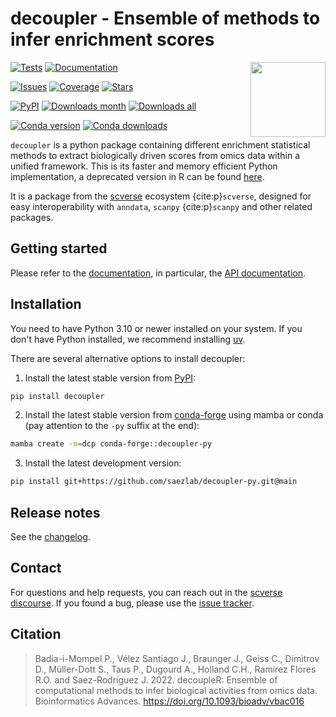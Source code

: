 # decoupler - Ensemble of methods to infer enrichment scores
<img src="https://github.com/saezlab/decoupleR/blob/master/inst/figures/logo.svg?raw=1" align="right" width="120" class="no-scaled-link" />
   

[![Tests][badge-tests]][tests]
[![Documentation][badge-docs]][documentation]

[![Issues][badge-issues]][issue tracker]
[![Coverage][badge-coverage]][codecoverage]
[![Stars][badge-stars]](https://github.com/scverse/anndata/stargazers)

[![PyPI][badge-pypi]][pypi]
[![Downloads month][badge-mdown]][down]
[![Downloads all][badge-adown]][down]

[![Conda version][badge-condav]][conda]
[![Conda downloads][badge-condad]][conda]

[badge-tests]: https://img.shields.io/github/actions/workflow/status/saezlab/decoupler-py/test.yaml?branch=main
[badge-docs]: https://img.shields.io/readthedocs/decoupler-py
[badge-condav]: https://img.shields.io/conda/vn/conda-forge/decoupler-py.svg
[badge-condad]: https://img.shields.io/conda/dn/conda-forge/decoupler-py.svg
[badge-issues]: https://img.shields.io/github/issues/saezlab/decoupler-py
[badge-coverage]: https://codecov.io/gh/saezlab/decoupler-py/branch/main/graph/badge.svg
[badge-pypi]: https://img.shields.io/pypi/v/decoupler.svg
[badge-mdown]: https://static.pepy.tech/badge/decoupler/month
[badge-adown]: https://static.pepy.tech/badge/decoupler
[badge-stars]: https://img.shields.io/github/stars/saezlab/decoupler-py?style=flat&logo=github&color=yellow

`decoupler` is a python package containing different enrichment statistical
methods to extract biologically driven scores
from omics data within a unified framework. This is its faster and memory efficient Python implementation,
a deprecated version in R can be found [here](https://github.com/saezlab/decoupler).

It is a package from the [scverse][] ecosystem {cite:p}`scverse`,
designed for easy interoperability with `anndata`, `scanpy` {cite:p}`scanpy` and other related packages.

## Getting started

Please refer to the [documentation][],
in particular, the [API documentation][].

## Installation

You need to have Python 3.10 or newer installed on your system.
If you don't have Python installed, we recommend installing [uv][].

There are several alternative options to install decoupler:

1. Install the latest stable version from [PyPI][pypi]:

```bash
pip install decoupler
```

2. Install the latest stable version from [conda-forge][conda] using mamba or conda (pay attention to the `-py` suffix at the end):

```bash
mamba create -n=dcp conda-forge::decoupler-py
```

3. Install the latest development version:

```bash
pip install git+https://github.com/saezlab/decoupler-py.git@main
```

## Release notes

See the [changelog][].

## Contact

For questions and help requests, you can reach out in the [scverse discourse][].
If you found a bug, please use the [issue tracker][].

## Citation

> Badia-i-Mompel P., Vélez Santiago J., Braunger J., Geiss C., Dimitrov D.,
Müller-Dott S., Taus P., Dugourd A., Holland C.H., Ramirez Flores R.O.
and Saez-Rodriguez J. 2022. decoupleR: Ensemble of computational methods
to infer biological activities from omics data. Bioinformatics Advances.
<https://doi.org/10.1093/bioadv/vbac016>

[uv]: https://github.com/astral-sh/uv
[scverse discourse]: https://discourse.scverse.org/
[scverse]: https://scverse.org/
[issue tracker]: https://github.com/saezlab/decoupler-py/issues
[tests]: https://github.com/saezlab/decoupler-py/actions/workflows/test.yaml
[documentation]: https://decoupler-py.readthedocs.io
[changelog]: https://decoupler-py.readthedocs.io/en/latest/changelog.html
[api documentation]: https://decoupler-py.readthedocs.io/en/latest/api.html
[pypi]: https://pypi.org/project/decoupler
[down]: https://pepy.tech/project/decoupler
[conda]: https://anaconda.org/conda-forge/decoupler-py
[codecoverage]: https://codecov.io/gh/saezlab/decoupler-py
